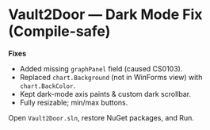 # Vault2Door — Dark Mode Fix (Compile-safe)

**Fixes**
- Added missing `graphPanel` field (caused CS0103).
- Replaced `chart.Background` (not in WinForms view) with `chart.BackColor`.
- Kept dark-mode axis paints & custom dark scrollbar.
- Fully resizable; min/max buttons.

Open `Vault2Door.sln`, restore NuGet packages, and Run.
